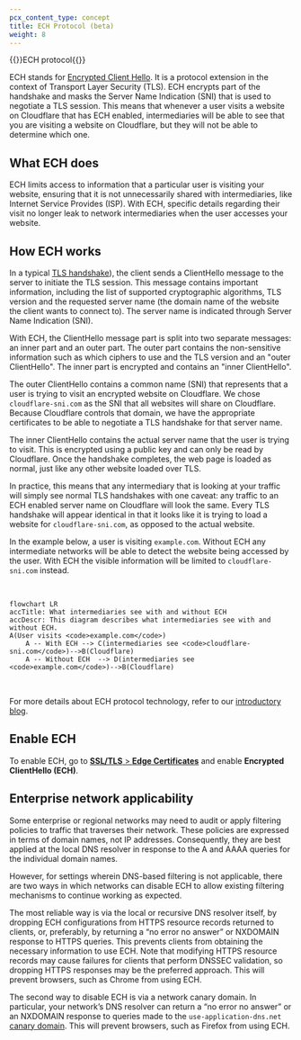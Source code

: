 ```yaml
---
pcx_content_type: concept
title: ECH Protocol (beta)
weight: 8
---
```


{{<heading-pill style="beta">}}ECH protocol{{</heading-pill>}}

ECH stands for [Encrypted Client Hello](https://datatracker.ietf.org/doc/draft-ietf-tls-esni/16/). It is a protocol extension in the context of Transport Layer Security (TLS). ECH encrypts part of the handshake and masks the Server Name Indication (SNI) that is used to negotiate a TLS session. This means that whenever a user visits a website on Cloudflare that has ECH enabled, intermediaries will be able to see that you are visiting a website on Cloudflare, but they will not be able to determine which one.

## What ECH does

ECH limits access to information that a particular user is visiting your website, ensuring that it is not unnecessarily shared with intermediaries, like Internet Service Provides (ISP). With ECH, specific details regarding their visit no longer leak to network intermediaries when the user accesses your website.

## How ECH works

In a typical [TLS handshake](https://www.cloudflare.com/learning/ssl/what-happens-in-a-tls-handshake/)), the client sends a ClientHello message to the server to initiate the TLS session. This message contains important information, including the list of supported cryptographic algorithms, TLS version and the requested server name (the domain name of the website the client wants to connect to). The server name is indicated through Server Name Indication (SNI).

With ECH, the ClientHello message part is split into two separate messages: an inner part and an outer part. The outer part contains the non-sensitive information such as which ciphers to use and the TLS version and an "outer ClientHello". The inner part is encrypted and contains an "inner ClientHello".

The outer ClientHello contains a common name (SNI) that represents that a user is trying to visit an encrypted website on Cloudflare. We chose `cloudflare-sni.com` as the SNI that all websites will share on Cloudflare. Because Cloudflare controls that domain, we have the appropriate certificates to be able to negotiate a TLS handshake for that server name.

The inner ClientHello contains the actual server name that the user is trying to visit. This is encrypted using a public key and can only be read by Cloudflare. Once the handshake completes, the web page is loaded as normal, just like any other website loaded over TLS.

In practice, this means that any intermediary that is looking at your traffic will simply see normal TLS handshakes with one caveat: any traffic to an ECH enabled server name on Cloudflare will look the same. Every TLS handshake will appear identical in that it looks like it is trying to load a website for `cloudflare-sni.com`, as opposed to the actual website.

In the example below, a user is visiting `example.com`. Without ECH any intermediate networks will be able to detect the website being accessed by the user. With ECH the visible information will be limited to `cloudflare-sni.com` instead.

<br>

```mermaid
flowchart LR
accTitle: What intermediaries see with and without ECH
accDescr: This diagram describes what intermediaries see with and without ECH.
A(User visits <code>example.com</code>)
    A -- With ECH --> C(intermediaries see <code>cloudflare-sni.com</code>)-->B(Cloudflare)
    A -- Without ECH  --> D(intermediaries see <code>example.com</code>)-->B(Cloudflare)
```

<br>

For more details about ECH protocol technology, refer to our [introductory blog](https://blog.cloudflare.com/encrypted-client-hello/).

## Enable ECH

To enable ECH, go to [**SSL/TLS** > **Edge Certificates**](https://dash.cloudflare.com/?to=/:account/:zone/ssl-tls/edge-certificates) and enable **Encrypted ClientHello (ECH)**.

## Enterprise network applicability

Some enterprise or regional networks may need to audit or apply filtering policies to traffic that traverses their network. These policies are expressed in terms of domain names, not IP addresses. Consequently, they are best applied at the local DNS resolver in response to the A and AAAA queries for the individual domain names.

However, for settings wherein DNS-based filtering is not applicable, there are two ways in which networks can disable ECH to allow existing filtering mechanisms to continue working as expected.

The most reliable way is via the local or recursive DNS resolver itself, by dropping ECH configurations from HTTPS resource records returned to clients, or, preferably, by returning a “no error no answer” or NXDOMAIN response to HTTPS queries. This prevents clients from obtaining the necessary information to use ECH. Note that modifying HTTPS resource records may cause failures for clients that perform DNSSEC validation, so dropping HTTPS responses may be the preferred approach. This will prevent browsers, such as Chrome from using ECH.

The second way to disable ECH is via a network canary domain. In particular, your network’s DNS resolver can return a “no error no answer” or an NXDOMAIN response to queries made to the `use-application-dns.net` [canary domain](https://support.mozilla.org/en-US/kb/canary-domain-use-application-dnsnet). This will prevent browsers, such as Firefox from using ECH.
